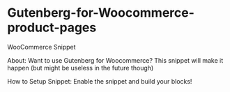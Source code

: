 # Gutenberg-for-Woocommerce-product-pages
WooCommerce Snippet

About: Want to use Gutenberg for Woocommerce? This snippet will make it happen (but might be useless in the future though)

How to Setup Snippet: Enable the snippet and build your blocks!

